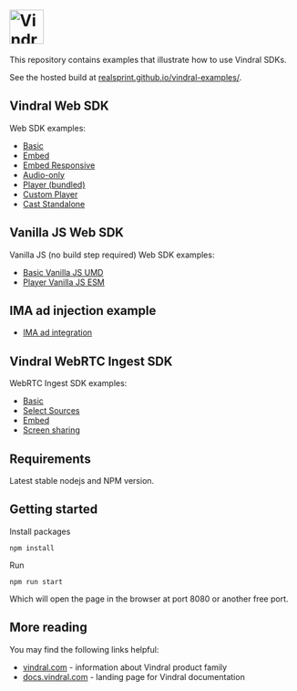 # <a href='https://vindral.com'><img src='https://docs.vindral.com/img/logo.svg' height='60' alt='Vindral Logo' aria-label='vindral.com' /></a>

This repository contains examples that illustrate how to use Vindral SDKs.

See the hosted build at [realsprint.github.io/vindral-examples/](https://realsprint.github.io/vindral-examples/).

## Vindral Web SDK

Web SDK examples:

- [Basic](https://realsprint.github.io/vindral-examples/basic/)
- [Embed](https://realsprint.github.io/vindral-examples/embed/)
- [Embed Responsive](https://realsprint.github.io/vindral-examples/embed-responsive/)
- [Audio-only](https://realsprint.github.io/vindral-examples/audio-only/)
- [Player (bundled)](https://realsprint.github.io/vindral-examples/player/)
- [Custom Player](https://realsprint.github.io/vindral-examples/custom-player/)
- [Cast Standalone](https://realsprint.github.io/vindral-examples/cast-standalone/)

## Vanilla JS Web SDK

Vanilla JS (no build step required) Web SDK examples:

- [Basic Vanilla JS UMD](https://realsprint.github.io/vindral-examples/vanilla-js-umd/)
- [Player Vanilla JS ESM](https://realsprint.github.io/vindral-examples/vanilla-js-player-esm/)

## IMA ad injection example

- [IMA ad integration](https://realsprint.github.io/vindral-examples/player-ima/)

## Vindral WebRTC Ingest SDK

WebRTC Ingest SDK examples:

- [Basic](https://realsprint.github.io/vindral-examples/webrtc-ingest-basic/)
- [Select Sources](https://realsprint.github.io/vindral-examples/webrtc-ingest-sources/)
- [Embed](https://realsprint.github.io/vindral-examples/webrtc-ingest-embed/)
- [Screen sharing](https://realsprint.github.io/vindral-examples/webrtc-ingest-screen-sharing/)

## Requirements

Latest stable nodejs and NPM version.

## Getting started

Install packages

`npm install`

Run

`npm run start`

Which will open the page in the browser at port 8080 or another free port.

## More reading

You may find the following links helpful:

- [vindral.com](https://www.vindral.com) - information about Vindral product family
- [docs.vindral.com](https://docs.vindral.com) - landing page for Vindral documentation
